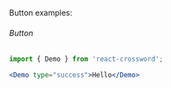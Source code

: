 Button examples:

###### Button

```jsx
import { Demo } from 'react-crossword';

<Demo type="success">Hello</Demo>
```